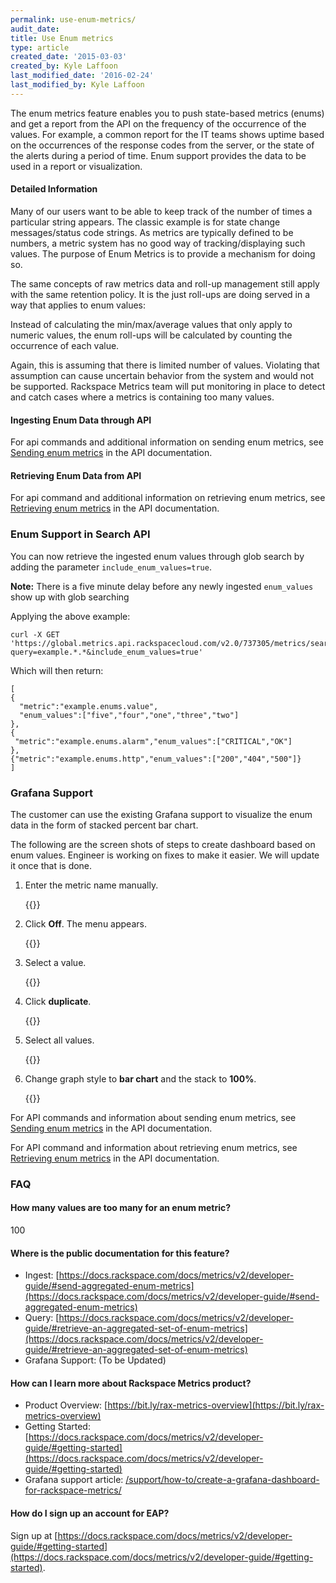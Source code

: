 ```yaml
---
permalink: use-enum-metrics/
audit_date:
title: Use Enum metrics
type: article
created_date: '2015-03-03'
created_by: Kyle Laffoon
last_modified_date: '2016-02-24'
last_modified_by: Kyle Laffoon
---
```


The enum metrics feature enables you to push state-based metrics (enums) and get a report from the API on the frequency of the occurrence of the values. For example, a common report for the IT teams shows uptime based on the occurrences of the response codes from the server, or the state of the alerts during a period of time. Enum support provides the data to be used in a report or visualization.

#### Detailed Information

Many of our users want to be able to keep track of the number of times a particular string appears. The classic example is for state change messages/status code strings. As metrics are typically defined to be numbers, a metric system has no good way of tracking/displaying such values. The purpose of Enum Metrics is to provide a mechanism for doing so.

The same concepts of raw metrics data and roll-up management still apply with the same retention policy.  It is the just roll-ups are doing served in a way that applies to enum values:

Instead of calculating the min/max/average values that only apply to numeric values, the enum roll-ups will be calculated by counting the occurrence of each value.

Again, this is assuming that there is limited number of values. Violating that assumption can cause uncertain behavior from the system and would not be supported. Rackspace Metrics team will put monitoring in place to detect and catch cases where a metrics is containing too many values.

#### Ingesting Enum Data through API
For api commands and additional information on sending enum metrics, see [Sending enum metrics](https://docs.rackspace.com/docs/metrics/v2/developer-guide/#sending-enum-metrics) in the API documentation.

#### Retrieving Enum Data from API

For api command and additional information on retrieving enum metrics, see [Retrieving enum metrics](https://docs.rackspace.com/docs/metrics/v2/developer-guide/#retrieving-enum-metrics) in the API documentation.

### Enum Support in Search API

You can now retrieve the ingested enum values through glob search by adding the parameter `include_enum_values=true`.

**Note:** There is a five minute delay before any newly ingested `enum_values` show up with glob searching

Applying the above example:

    curl -X GET 'https://global.metrics.api.rackspacecloud.com/v2.0/737305/metrics/search?query=example.*.*&include_enum_values=true'

Which will then return:

    [
    {
      "metric":"example.enums.value",
      "enum_values":["five","four","one","three","two"]
    },
    {
     "metric":"example.enums.alarm","enum_values":["CRITICAL","OK"]
    },
    {"metric":"example.enums.http","enum_values":["200","404","500"]}
    ]

### Grafana Support

The customer can use the existing Grafana support to visualize the enum data in the form of stacked percent bar chart.

The following are the screen shots of steps to create dashboard based on enum values. Engineer is working on fixes to make it easier. We will update it once that is done.

1. Enter the metric name manually.

    {{<image src="Enumsupport-manually.png" alt="" title="">}}

2. Click **Off**. The menu appears.         

    {{<image src="Enumsupport-click-off.png" alt="" title="">}}

3. Select a value.

    {{<image src="Enumsupport-select-value.png" alt="" title="">}}

4. Click **duplicate**.

    {{<image src="Enumsupport-clickduplicate.png" alt="" title="">}}

5. Select all values.

    {{<image src="Enumsupport-selectall.png" alt="" title="">}}

6. Change graph style to **bar chart** and the stack to **100%**.

     {{<image src="Enumsupport-graphstyle.png" alt="" title="">}}



For API commands and information about sending enum metrics, see  [Sending enum metrics](https://docs.rackspace.com/docs/metrics/v2/developer-guide/#sending-enum-metrics) in the API documentation.

For API command and information about retrieving enum metrics, see  [Retrieving enum metrics](https://docs.rackspace.com/docs/metrics/v2/developer-guide/#retrieving-enum-metrics) in the API documentation.


### FAQ

#### How many values are too many for an enum metric?

100

#### Where is the public documentation for this feature?

 - Ingest: [https://docs.rackspace.com/docs/metrics/v2/developer-guide/#send-aggregated-enum-metrics](https://docs.rackspace.com/docs/metrics/v2/developer-guide/#send-aggregated-enum-metrics)
 - Query: [https://docs.rackspace.com/docs/metrics/v2/developer-guide/#retrieve-an-aggregated-set-of-enum-metrics](https://docs.rackspace.com/docs/metrics/v2/developer-guide/#retrieve-an-aggregated-set-of-enum-metrics)
 - Grafana Support:  (To be Updated)

#### How can I learn more about Rackspace Metrics product?

 - Product Overview:  [https://bit.ly/rax-metrics-overview](https://bit.ly/rax-metrics-overview)
 - Getting Started: [https://docs.rackspace.com/docs/metrics/v2/developer-guide/#getting-started](https://docs.rackspace.com/docs/metrics/v2/developer-guide/#getting-started)
 - Grafana support article: [/support/how-to/create-a-grafana-dashboard-for-rackspace-metrics/](/support/how-to/create-a-grafana-dashboard-for-rackspace-metrics/)

#### How do I sign up an account for EAP?

Sign up at [https://docs.rackspace.com/docs/metrics/v2/developer-guide/#getting-started](https://docs.rackspace.com/docs/metrics/v2/developer-guide/#getting-started).
